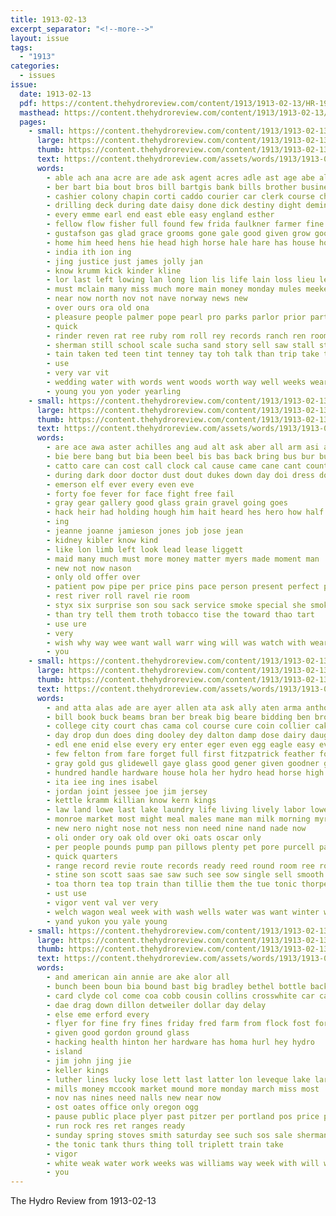 ```yaml
---
title: 1913-02-13
excerpt_separator: "<!--more-->"
layout: issue
tags:
  - "1913"
categories:
  - issues
issue:
  date: 1913-02-13
  pdf: https://content.thehydroreview.com/content/1913/1913-02-13/HR-1913-02-13.pdf
  masthead: https://content.thehydroreview.com/content/1913/1913-02-13/masthead/HR-1913-02-13.jpg
  pages:
    - small: https://content.thehydroreview.com/content/1913/1913-02-13/small/HR-1913-02-13-01.jpg
      large: https://content.thehydroreview.com/content/1913/1913-02-13/large/HR-1913-02-13-01.jpg
      thumb: https://content.thehydroreview.com/content/1913/1913-02-13/thumbnails/HR-1913-02-13-01.jpg
      text: https://content.thehydroreview.com/assets/words/1913/1913-02-13/HR-1913-02-13-01.txt
      words:
        - able ach ana acre are ade ask agent acres adle ast age abe all amo and
        - ber bart bia bout bros bill bartgis bank bills brother business best buyer better both been bradley but bride burns buy back bis burden big
        - cashier colony chapin corti caddo courier car clerk course chinery come con company chor condit class comes can cody county church counts city clark came court cleveland
        - drilling deck during date daisy done dick destiny dight deming doubt doing denmark days
        - every emme earl end east eble easy england esther
        - fellow flow fisher full found few frida faulkner farmer fine funk foe friday farm fields free fair fand forget from fay fort fed friends forgan force favor first felton foil fer for
        - gustafson gas glad grace grooms gone gale good given grow goodner groom general ginger
        - home him heed hens hie head high horse hale hare has house hood homa her hydro hada how half hinton had hour
        - india ith ion ing
        - jing justice just james jolly jan
        - know krumm kick kinder kline
        - lor last left lowing lan long lion lis life lain loss lieu lease look lady lala lands lae lindey land lahoma
        - must mclain many miss much more main money monday mules meeker morgan mer mini mckay march matter man match mach might mile mighty miles most market mor marks men mildred mandy made mare
        - near now north nov not nave norway news new
        - over ours ora old ona
        - pleasure people palmer pope pearl pro parks parlor prior part price president plows pipe pearly pounds pound poppy per place
        - quick
        - rinder reven rat ree ruby rom roll rey records ranch ren room rata roy
        - sherman still school scale sucha sand story sell saw stall study sau sweden start send supper small springs selling special see show set snow stover son shown second states say speech said stuff sor six ship seat saturday sales seen state sample sunday
        - tain taken ted teen tint tenney tay toh talk than trip take tack tremont tine the tin texas treat town top them
        - use
        - very var vit
        - wedding water with words went woods worth way well weeks weare washington will work winning was want week
        - young you yon yoder yearling
    - small: https://content.thehydroreview.com/content/1913/1913-02-13/small/HR-1913-02-13-02.jpg
      large: https://content.thehydroreview.com/content/1913/1913-02-13/large/HR-1913-02-13-02.jpg
      thumb: https://content.thehydroreview.com/content/1913/1913-02-13/thumbnails/HR-1913-02-13-02.jpg
      text: https://content.thehydroreview.com/assets/words/1913/1913-02-13/HR-1913-02-13-02.txt
      words:
        - are ace awa aster achilles ang aud alt ask aber all arm asi able and
        - bie bere bang but bia been beel bis bas back bring bus bur bud boy board boots barn burt ber big
        - catto care can cost call clock cal cause came cane cant counts
        - during dark door doctor dust dout dukes down day doi dress dollar
        - emerson elf ever every even eve
        - forty foe fever for face fight free fail
        - gray gear gallery good glass grain gravel going goes
        - hack heir had holding hough him hait heard hes hero how half hydro
        - ing
        - jeanne joanne jamieson jones job jose jean
        - kidney kibler know kind
        - like lon limb left look lead lease liggett
        - maid many much must more money matter myers made moment man
        - new not now nason
        - only old offer over
        - patient pow pipe per price pins pace person present perfect pain pure paris postal piano palace purchase
        - rest river roll ravel rie room
        - styx six surprise son sou sack service smoke special she smoker suit saturday sally sleep sowe send solace said seems stops story soll
        - than try tell them troth tobacco tise the toward thao tart
        - use ure
        - very
        - wish why way wee want wall warr wing will was watch with weary weed well wien
        - you
    - small: https://content.thehydroreview.com/content/1913/1913-02-13/small/HR-1913-02-13-03.jpg
      large: https://content.thehydroreview.com/content/1913/1913-02-13/large/HR-1913-02-13-03.jpg
      thumb: https://content.thehydroreview.com/content/1913/1913-02-13/thumbnails/HR-1913-02-13-03.jpg
      text: https://content.thehydroreview.com/assets/words/1913/1913-02-13/HR-1913-02-13-03.txt
      words:
        - and atta alas ade are ayer allen ata ask ally aten arma anthon all april ady ave alps acon
        - bill book buck beams bran ber break big beare bidding ben brought bus bark better burgman beats brood business but books bal bison bis been baad buy bills blas buyers bros beas board beier beat beek bride baud boys bettie busi bees best bank breckenridge bring bet bessie bottle bata buggy bons both
        - college city court chas cama col course cure coin collier cake come came can clerk county caddo cousin cash cough cushing cold cotton chronic cast cant car cost covington cleo chairs company church
        - day drop dun does ding dooley dey dalton damp dose dairy daughter during drew
        - edl ene enid else every ery enter eger even egg eagle easy ever ent
        - few felton from fare forget full first fitzpatrick feather for field fails friends farm fortune ford fore friday fast faith faling
        - gray gold gus glidewell gaye glass good gener given goodner grover getting geary garber groom glad ger
        - hundred handle hardware house hola her hydro head horse high hair har had hing hinton held how hard hol homes home hay helps health has hand haro hore harness homestead
        - ita iee ing ines isabel
        - jordan joint jessee joe jim jersey
        - kettle kramm killian know kern kings
        - law land lowe last lake laundry life living lively labor lower lung lege look left lin lint lalla less lynn
        - monroe market most might meal males mane man milk morning myrtle missouri mere men matter miss matters mules med mar monday mighty matilda miller moore made mary mares may male mine morgan mon
        - new nero night nose not ness non need nine nand nade now
        - oli onder ory oak old over oki oats oscar only
        - per people pounds pump pan pillows plenty pet pore purcell pay profit public pea pata pool palmer plant price part
        - quick quarters
        - range record revie route records ready reed round room ree roy regular rest rockers risk rel rob ralfs rent redd rie ralph
        - stine son scott saas sae saw such see sow single sell smooth sar six sigh size simple scales soon sou sherman strange sale school store small seed stuff saturday stock show state sund safe sunday span shirts stand sper short sons states sever sane send servi sher springs strength sea
        - toa thorn tea top train than tillie them the tue tonic thorpe trip ten thing team teen try till thier thralls thomas tell tor texas taken tai thet taylor take tat
        - ust use
        - vigor vent val ver very
        - welch wagon weal week with wash wells water was want winter went weatherford worlds well williams washer weight window west weston wife woods weeks washington wil way webb watch word work wonder will
        - yand yukon you yale young
    - small: https://content.thehydroreview.com/content/1913/1913-02-13/small/HR-1913-02-13-04.jpg
      large: https://content.thehydroreview.com/content/1913/1913-02-13/large/HR-1913-02-13-04.jpg
      thumb: https://content.thehydroreview.com/content/1913/1913-02-13/thumbnails/HR-1913-02-13-04.jpg
      text: https://content.thehydroreview.com/assets/words/1913/1913-02-13/HR-1913-02-13-04.txt
      words:
        - and american ain annie are ake alor all
        - bunch been boun bia bound bast big bradley bethel bottle back bessie bitters bickell best buy
        - card clyde col come coa cobb cousin collins crosswhite car can city cash cane cantor cross cedar chronic cler
        - dae drag down dillon detweiler dollar day delay
        - else eme erford every
        - flyer for fine fry fines friday fred farm from flock fost ford franklin
        - given good gordon ground glass
        - hacking health hinton her hardware has homa hurl hey hydro
        - island
        - jim john jing jie
        - keller kings
        - luther lines lucky lose lett last latter lon leveque lake large leen lily land lacy look lister left
        - mills money mccook market mound more monday march miss most
        - nov nas nines need nalls new near now
        - ost oates office only oregon ogg
        - pause public place plyer past pitzer per portland pos price piano plows
        - run rock res ret ranges ready
        - sunday spring stoves smith saturday see such sos sale sherman sarin standard stats shape strength she save set stalk snow
        - the tonic tank thurs thing toll triplett train take
        - vigor
        - white weak water work weeks was williams way week with will want went west windsor worlds win weatherford wife
        - you
---
```


The Hydro Review from 1913-02-13

<!--more-->

